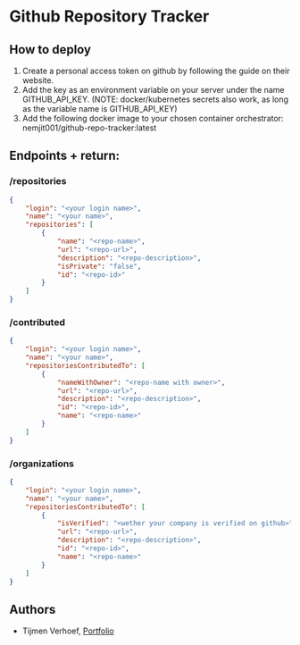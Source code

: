 # Github Repository Tracker

## How to deploy

1) Create a personal access token on github by following the guide on their website.
2) Add the key as an environment variable on your server under the name GITHUB_API_KEY. (NOTE: docker/kubernetes secrets also work, as long as the variable name is GITHUB_API_KEY)
3) Add the following docker image to your chosen container orchestrator: nemjit001/github-repo-tracker:latest

## Endpoints + return:
### /repositories
```json
{
    "login": "<your login name>",
    "name": "<your name>",
    "repositories": [
        {
            "name": "<repo-name>",
            "url": "<repo-url>",
            "description": "<repo-description>",
            "isPrivate": "false",
            "id": "<repo-id>"
        }
    ]
}
```

### /contributed
```json
{
    "login": "<your login name>",
    "name": "<your name>",
    "repositoriesContributedTo": [
        {
            "nameWithOwner": "<repo-name with owner>",
            "url": "<repo-url>",
            "description": "<repo-description>",
            "id": "<repo-id>",
            "name": "<repo-name>"
        }
    ]
}
```

### /organizations
```json
{
    "login": "<your login name>",
    "name": "<your name>",
    "repositoriesContributedTo": [
        {
            "isVerified": "<wether your company is verified on github>",
            "url": "<repo-url>",
            "description": "<repo-description>",
            "id": "<repo-id>",
            "name": "<repo-name>"
        }
    ]
}
```

## Authors
- Tijmen Verhoef, [Portfolio](https://tverhoef.com)

